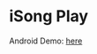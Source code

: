 # iSong Play

Android Demo: [here](https://github.com/htetlynnhtun/iSong-Play/releases/tag/release)
